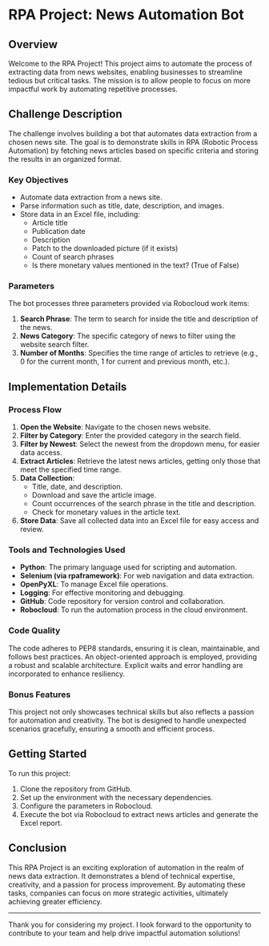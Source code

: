 # RPA Project: News Automation Bot

## Overview

Welcome to the RPA Project! This project aims to automate the process of extracting data from news websites, enabling businesses to streamline tedious but critical tasks. The mission is to allow people to focus on more impactful work by automating repetitive processes.

## Challenge Description

The challenge involves building a bot that automates data extraction from a chosen news site. The goal is to demonstrate skills in RPA (Robotic Process Automation) by fetching news articles based on specific criteria and storing the results in an organized format.

### Key Objectives

- Automate data extraction from a news site.
- Parse information such as title, date, description, and images.
- Store data in an Excel file, including:
  - Article title
  - Publication date
  - Description
  - Patch to the downloaded picture (if it exists)
  - Count of search phrases
  - Is there monetary values mentioned in the text? (True of False)

### Parameters

The bot processes three parameters provided via Robocloud work items:

1. **Search Phrase**: The term to search for inside the title and description of the news.
2. **News Category**: The specific category of news to filter using the website search filter.
3. **Number of Months**: Specifies the time range of articles to retrieve (e.g., 0 for the current month, 1 for current and previous month, etc.).

## Implementation Details

### Process Flow

1. **Open the Website**: Navigate to the chosen news website.
2. **Filter by Category**: Enter the provided category in the search field.
3. **Filter by Newest**: Select the newest from the dropdown menu, for easier data access.
4. **Extract Articles**: Retrieve the latest news articles, getting only those that meet the specified time range.
5. **Data Collection**:
   - Title, date, and description.
   - Download and save the article image.
   - Count occurrences of the search phrase in the title and description.
   - Check for monetary values in the article text.
6. **Store Data**: Save all collected data into an Excel file for easy access and review.

### Tools and Technologies Used

- **Python**: The primary language used for scripting and automation.
- **Selenium (via rpaframework)**: For web navigation and data extraction.
- **OpenPyXL**: To manage Excel file operations.
- **Logging**: For effective monitoring and debugging.
- **GitHub**: Code repository for version control and collaboration.
- **Robocloud**: To run the automation process in the cloud environment.

### Code Quality

The code adheres to PEP8 standards, ensuring it is clean, maintainable, and follows best practices. An object-oriented approach is employed, providing a robust and scalable architecture. Explicit waits and error handling are incorporated to enhance resiliency.

### Bonus Features

This project not only showcases technical skills but also reflects a passion for automation and creativity. The bot is designed to handle unexpected scenarios gracefully, ensuring a smooth and efficient process.

## Getting Started

To run this project:

1. Clone the repository from GitHub.
2. Set up the environment with the necessary dependencies.
3. Configure the parameters in Robocloud.
4. Execute the bot via Robocloud to extract news articles and generate the Excel report.

## Conclusion

This RPA Project is an exciting exploration of automation in the realm of news data extraction. It demonstrates a blend of technical expertise, creativity, and a passion for process improvement. By automating these tasks, companies can focus on more strategic activities, ultimately achieving greater efficiency.

---

Thank you for considering my project. I look forward to the opportunity to contribute to your team and help drive impactful automation solutions!

